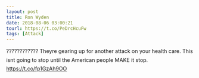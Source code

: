 ```yaml
---
layout: post
title: Ron Wyden
date: 2018-08-06 03:00:21
tourl: https://t.co/PeDrcHcuFw
tags: [Attack]
---
```

????????????  Theyre gearing up for another attack on your health care. This isnt going to stop until the American people MAKE it stop. https://t.co/fp1GzAh9OO